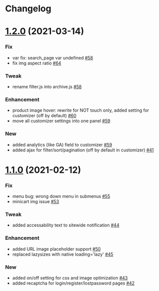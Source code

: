 # Changelog

# [1.2.0](https://github.com/chyvak1831/starter/releases/tag/v1.2.0) (2021-03-14)

### Fix
- var fix: search_page var undefined [#58](https://github.com/chyvak1831/starter/issues/58)
- fix img aspect ratio [#64](https://github.com/chyvak1831/starter/issues/64)

### Tweak
- rename filter.js into archive.js [#58](https://github.com/chyvak1831/starter/issues/58)

### Enhancement
- product image hover: rewrite for NOT touch only, added setting for customizer (off by default) [#60](https://github.com/chyvak1831/starter/issues/60)
- move all customizer settings into one panel [#59](https://github.com/chyvak1831/starter/issues/59)

### New
- added analytics (like GA) field to customizer [#59](https://github.com/chyvak1831/starter/issues/59)
- added ajax for filter/sort/pagination (off by default in customizer) [#41](https://github.com/chyvak1831/starter/issues/41)


# [1.1.0](https://github.com/chyvak1831/starter/releases/tag/v1.1.0) (2021-02-12)

### Fix
- menu bug: wrong down menu in submenus [#55](https://github.com/chyvak1831/starter/issues/55)
- minicart img issue [#53](https://github.com/chyvak1831/starter/issues/53)

### Tweak
- added accessability text to sitewide notification [#44](https://github.com/chyvak1831/starter/issues/44)

### Enhancement
- added URL image placeholder support [#50](https://github.com/chyvak1831/starter/issues/50)
- replaced lazysizes with native loading='lazy' [#45](https://github.com/chyvak1831/starter/issues/45)

### New
- added on/off setting for css and image optimization [#43](https://github.com/chyvak1831/starter/issues/43)
- added recaptcha for login/register/lostpassword pages [#42](https://github.com/chyvak1831/starter/issues/42)
